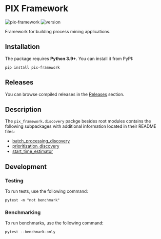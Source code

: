 # PIX Framework

![pix-framework](https://github.com/AutomatedProcessImprovement/pix-framework/actions/workflows/build.yaml/badge.svg)
![version](https://img.shields.io/github/v/tag/AutomatedProcessImprovement/pix-framework)

Framework for building process mining applications.

## Installation

The package requires **Python 3.9+**. You can install it from PyPI: 

```shell
pip install pix-framework
```

## Releases

You can browse compiled releases in the [Releases](https://github.com/AutomatedProcessImprovement/pix-framework/releases) section.

## Description

The `pix_framework.discovery` packge besides root modules contains the following subpackages with additional information located in their README files:

- [batch_processing_discovery](./src/pix_framework/discovery/batch_processing_discovery/)
- [prioritization_discovery](./src/pix_framework/discovery/prioritization_discovery/)
- [start_time_estimator](./src/pix_framework/discovery/start_time_estimator/)

## Development

### Testing

To run tests, use the following command:

```shell
pytest -m "not benchmark"
```

### Benchmarking

To run benchmarks, use the following command:

```shell
pytest --benchmark-only
```
